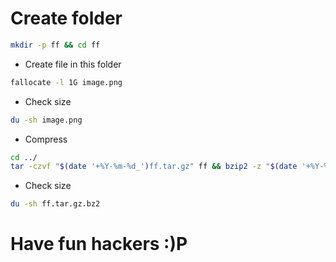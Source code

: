 # Create folder
```bash
mkdir -p ff && cd ff
```
- Create file in this folder
```bash
fallocate -l 1G image.png
```
- Check size
```bash
du -sh image.png
```
- Compress
```bash
cd ../
tar -czvf "$(date '+%Y-%m-%d_')ff.tar.gz" ff && bzip2 -z "$(date '+%Y-%m-%d_')"ff.tar.gz
```
- Check size
```bash
du -sh ff.tar.gz.bz2
```
# Have fun hackers :)P
